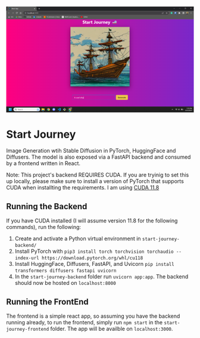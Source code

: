 ![](./readme_img.png)

# Start Journey

Image Generation wtih Stable Diffusion in PyTorch, HuggingFace and Diffusers. The model is also exposed via a FastAPI backend and consumed by a frontend written in React.

Note: This project's backend REQUIRES CUDA. If you are tryinig to set this up locally, please make sure to install a version of PyTorch that supports CUDA when installting the requirements. I am using [CUDA 11.8](https://developer.nvidia.com/cuda-11-8-0-download-archive)

## Running the Backend

If you have CUDA installed (I will assume version 11.8 for the following commands), run the following:

1. Create and activate a Python virtual environment in `start-journey-backend/`
2. Install PyTorch with `pip3 install torch torchvision torchaudio --index-url https://download.pytorch.org/whl/cu118`
3. Install HuggingFace, Diffusers, FastAPI, and Uvicorn `pip install transformers diffusers fastapi uvicorn`
4. In the `start-journey-backend` folder run `uvicorn app:app`. The backend should now be hosted on `localhost:8000`

## Running the FrontEnd

The frontend is a simple react app, so assuming you have the backend running already, to run the frontend, simply run `npm start` in the `start-journey-frontend` folder. The app will be availble on `localhost:3000`.
